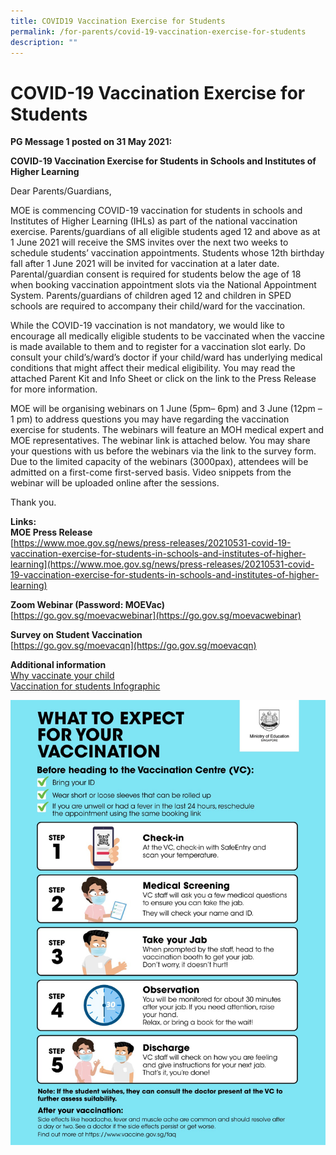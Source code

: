 ```yaml
---
title: COVID19 Vaccination Exercise for Students
permalink: /for-parents/covid-19-vaccination-exercise-for-students
description: ""
---
```

# **COVID-19 Vaccination Exercise for Students**

**PG Message 1 posted on 31 May 2021:** 

**COVID-19 Vaccination Exercise for Students in Schools and Institutes of Higher Learning**

Dear Parents/Guardians,

MOE is commencing COVID-19 vaccination for students in schools and Institutes of Higher Learning (IHLs) as part of the national vaccination exercise. Parents/guardians of all eligible students aged 12 and above as at 1 June 2021 will receive the SMS invites over the next two weeks to schedule students’ vaccination appointments. Students whose 12th birthday fall after 1 June 2021 will be invited for vaccination at a later date. Parental/guardian consent is required for students below the age of 18 when booking vaccination appointment slots via the National Appointment System. Parents/guardians of children aged 12 and children in SPED schools are required to accompany their child/ward for the vaccination.

While the COVID-19 vaccination is not mandatory, we would like to encourage all medically eligible students to be vaccinated when the vaccine is made available to them and to register for a vaccination slot early. Do consult your child’s/ward’s doctor if your child/ward has underlying medical conditions that might affect their medical eligibility. You may read the attached Parent Kit and Info Sheet or click on the link to the Press Release for more information.

MOE will be organising webinars on 1 June (5pm– 6pm) and 3 June (12pm – 1 pm) to address questions you may have regarding the vaccination exercise for students. The webinars will feature an MOH medical expert and MOE representatives. The webinar link is attached below. You may share your questions with us before the webinars via the link to the survey form. Due to the limited capacity of the webinars (3000pax), attendees will be admitted on a first-come first-served basis. Video snippets from the webinar will be uploaded online after the sessions.

Thank you.

**Links:**  
**MOE Press Release**  
[https://www.moe.gov.sg/news/press-releases/20210531-covid-19-vaccination-exercise-for-students-in-schools-and-institutes-of-higher-learning](https://www.moe.gov.sg/news/press-releases/20210531-covid-19-vaccination-exercise-for-students-in-schools-and-institutes-of-higher-learning)  
  

**Zoom Webinar (Password: MOEVac)**  
[https://go.gov.sg/moevacwebinar](https://go.gov.sg/moevacwebinar) 

**Survey on Student Vaccination**  
[https://go.gov.sg/moevacqn](https://go.gov.sg/moevacqn)


**Additional information**   
[Why vaccinate your child](/files/Why%20vaccinate%20your%20child.pdf)  
[Vaccination for students Infographic](/files/Attachment%203-Vaccination%20for%20students%20Infographic.pdf)

![](/images/Vaccination%20Guide.jpeg)